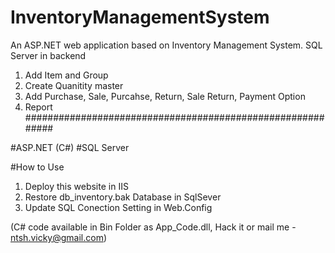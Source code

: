 # InventoryManagementSystem
An ASP.NET web application based on Inventory Management System. SQL Server in backend
1. Add Item and Group
2. Create Quanitity master
3. Add Purchase, Sale, Purcahse, Return, Sale Return, Payment Option
4. Report
###########################################################

#ASP.NET (C#)
#SQL Server

#How to Use
1. Deploy this website in IIS
2. Restore db_inventory.bak Database in SqlSever
3. Update SQL Conection Setting in Web.Config

(C# code available in Bin Folder as App_Code.dll, Hack it or mail me - ntsh.vicky@gmail.com)
